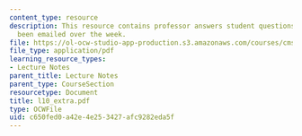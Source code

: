 ```yaml
---
content_type: resource
description: This resource contains professor answers student questions that have
  been emailed over the week.
file: https://ol-ocw-studio-app-production.s3.amazonaws.com/courses/cms-610-media-industries-and-systems-spring-2006/c650fed0a42e4e253427afc9282eda5f_l10_extra.pdf
file_type: application/pdf
learning_resource_types:
- Lecture Notes
parent_title: Lecture Notes
parent_type: CourseSection
resourcetype: Document
title: l10_extra.pdf
type: OCWFile
uid: c650fed0-a42e-4e25-3427-afc9282eda5f
---
```

